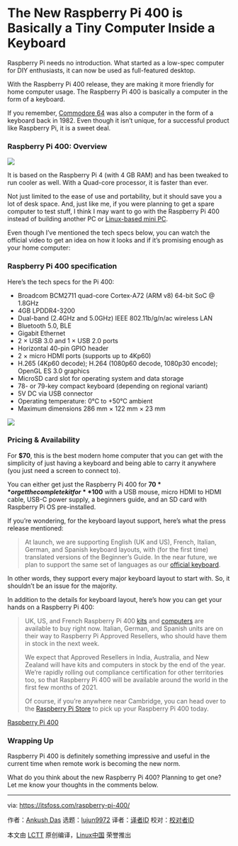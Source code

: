 [#]: collector: (lujun9972)
[#]: translator: ( )
[#]: reviewer: ( )
[#]: publisher: ( )
[#]: url: ( )
[#]: subject: (The New Raspberry Pi 400 is Basically a Tiny Computer Inside a Keyboard)
[#]: via: (https://itsfoss.com/raspberry-pi-400/)
[#]: author: (Ankush Das https://itsfoss.com/author/ankush/)

The New Raspberry Pi 400 is Basically a Tiny Computer Inside a Keyboard
======

Raspberry Pi needs no introduction. What started as a low-spec computer for DIY enthusiasts, it can now be used as full-featured desktop.

With the Raspberry Pi 400 release, they are making it more friendly for home computer usage. The Raspberry Pi 400 is basically a computer in the form of a keyboard.

If you remember, [Commodore 64][1] was also a computer in the form of a keyboard back in 1982. Even though it isn’t unique, for a successful product like Raspberry Pi, it is a sweet deal.

### Raspberry Pi 400: Overview

![][2]

It is based on the Raspberry Pi 4 (with 4 GB RAM) and has been tweaked to run cooler as well. With a Quad-core processor, it is faster than ever.

Not just limited to the ease of use and portability, but it should save you a lot of desk space. And, just like me, if you were planning to get a spare computer to test stuff, I think I may want to go with the Raspberry Pi 400 instead of building another PC or [Linux-based mini PC][3].

Even though I’ve mentioned the tech specs below, you can watch the official video to get an idea on how it looks and if it’s promising enough as your home computer:

### Raspberry Pi 400 specification

Here’s the tech specs for the Pi 400:

  * Broadcom BCM2711 quad-core Cortex-A72 (ARM v8) 64-bit SoC @ 1.8GHz
  * 4GB LPDDR4-3200
  * Dual-band (2.4GHz and 5.0GHz) IEEE 802.11b/g/n/ac wireless LAN
  * Bluetooth 5.0, BLE
  * Gigabit Ethernet
  * 2 × USB 3.0 and 1 × USB 2.0 ports
  * Horizontal 40-pin GPIO header
  * 2 × micro HDMI ports (supports up to 4Kp60)
  * H.265 (4Kp60 decode); H.264 (1080p60 decode, 1080p30 encode); OpenGL ES 3.0 graphics
  * MicroSD card slot for operating system and data storage
  * 78- or 79-key compact keyboard (depending on regional variant)
  * 5V DC via USB connector
  * Operating temperature: 0°C to +50°C ambient
  * Maximum dimensions 286 mm × 122 mm × 23 mm



![][4]

### Pricing &amp; Availability

For **$70**, this is the best modern home computer that you can get with the simplicity of just having a keyboard and being able to carry it anywhere (you just need a screen to connect to).

You can either get just the Raspberry Pi 400 for **$70** or get the complete kit for **$100** with a USB mouse, micro HDMI to HDMI cable, USB-C power supply, a beginners guide, and an SD card with Raspberry Pi OS pre-installed.

If you’re wondering, for the keyboard layout support, here’s what the press release mentioned:

> At launch, we are supporting English (UK and US), French, Italian, German, and Spanish keyboard layouts, with (for the first time) translated versions of the Beginner’s Guide. In the near future, we plan to support the same set of languages as our [official keyboard][5].

In other words, they support every major keyboard layout to start with. So, it shouldn’t be an issue for the majority.

In addition to the details for keyboard layout, here’s how you can get your hands on a Raspberry Pi 400:

> UK, US, and French Raspberry Pi 400 [kits][6] and [computers][7] are available to buy right now. Italian, German, and Spanish units are on their way to Raspberry Pi Approved Resellers, who should have them in stock in the next week.
>
> We expect that Approved Resellers in India, Australia, and New Zealand will have kits and computers in stock by the end of the year. We’re rapidly rolling out compliance certification for other territories too, so that Raspberry Pi 400 will be available around the world in the first few months of 2021.
>
> Of course, if you’re anywhere near Cambridge, you can head over to the [Raspberry Pi Store][8] to pick up your Raspberry Pi 400 today.

[Raspberry Pi 400][9]

### Wrapping Up

Raspberry Pi 400 is definitely something impressive and useful in the current time when remote work is becoming the new norm.

What do you think about the new Raspberry Pi 400? Planning to get one? Let me know your thoughts in the comments below.

--------------------------------------------------------------------------------

via: https://itsfoss.com/raspberry-pi-400/

作者：[Ankush Das][a]
选题：[lujun9972][b]
译者：[译者ID](https://github.com/译者ID)
校对：[校对者ID](https://github.com/校对者ID)

本文由 [LCTT](https://github.com/LCTT/TranslateProject) 原创编译，[Linux中国](https://linux.cn/) 荣誉推出

[a]: https://itsfoss.com/author/ankush/
[b]: https://github.com/lujun9972
[1]: https://en.wikipedia.org/wiki/Commodore_64
[2]: https://i0.wp.com/itsfoss.com/wp-content/uploads/2020/11/raspberry-pi-400.jpg?resize=800%2C554&ssl=1
[3]: https://itsfoss.com/linux-based-mini-pc/
[4]: https://i2.wp.com/itsfoss.com/wp-content/uploads/2020/11/raspberry-pi-400-shot.jpeg?resize=800%2C572&ssl=1
[5]: https://www.raspberrypi.org/products/raspberry-pi-keyboard-and-hub/
[6]: https://www.raspberrypi.org/products/raspberry-pi-400/
[7]: https://www.raspberrypi.org/products/raspberry-pi-400-unit/
[8]: https://www.raspberrypi.org/raspberry-pi-store/
[9]: https://www.raspberrypi.org/products/raspberry-pi-400
